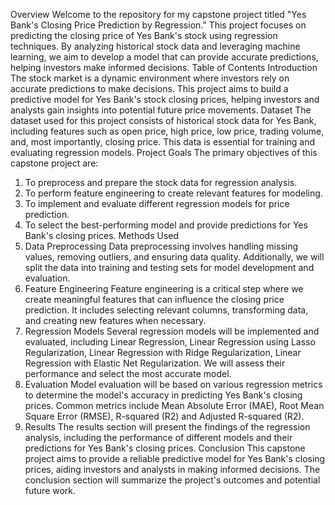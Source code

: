 
Overview Welcome to the repository for my capstone project titled "Yes Bank's Closing Price Prediction by Regression." This project focuses on predicting the closing price of Yes Bank's stock using regression techniques. By analyzing historical stock data and leveraging machine learning, we aim to develop a model that can provide accurate predictions, helping investors make informed decisions.
Table of Contents
Introduction The stock market is a dynamic environment where investors rely on accurate predictions to make decisions. This project aims to build a predictive model for Yes Bank's stock closing prices, helping investors and analysts gain insights into potential future price movements.
Dataset The dataset used for this project consists of historical stock data for Yes Bank, including features such as open price, high price, low price, trading volume, and, most importantly, closing price. This data is essential for training and evaluating regression models.
Project Goals The primary objectives of this capstone project are:
1.	To preprocess and prepare the stock data for regression analysis.
2.	To perform feature engineering to create relevant features for modeling.
3.	To implement and evaluate different regression models for price prediction.
4.	To select the best-performing model and provide predictions for Yes Bank's closing prices.
Methods Used
1. Data Preprocessing Data preprocessing involves handling missing values, removing outliers, and ensuring data quality. Additionally, we will split the data into training and testing sets for model development and evaluation.
2. Feature Engineering Feature engineering is a critical step where we create meaningful features that can influence the closing price prediction. It includes selecting relevant columns, transforming data, and creating new features when necessary.
3. Regression Models Several regression models will be implemented and evaluated, including Linear Regression, Linear Regression using Lasso Regularization, Linear Regression with Ridge Regularization, Linear Regression with Elastic Net Regularization. We will assess their performance and select the most accurate model.
4. Evaluation Model evaluation will be based on various regression metrics to determine the model's accuracy in predicting Yes Bank's closing prices. Common metrics include Mean Absolute Error (MAE), Root Mean Square Error (RMSE), R-squared (R2) and Adjusted R-squared (R2).
5. Results The results section will present the findings of the regression analysis, including the performance of different models and their predictions for Yes Bank's closing prices.
Conclusion This capstone project aims to provide a reliable predictive model for Yes Bank's closing prices, aiding investors and analysts in making informed decisions. The conclusion section will summarize the project's outcomes and potential future work.

